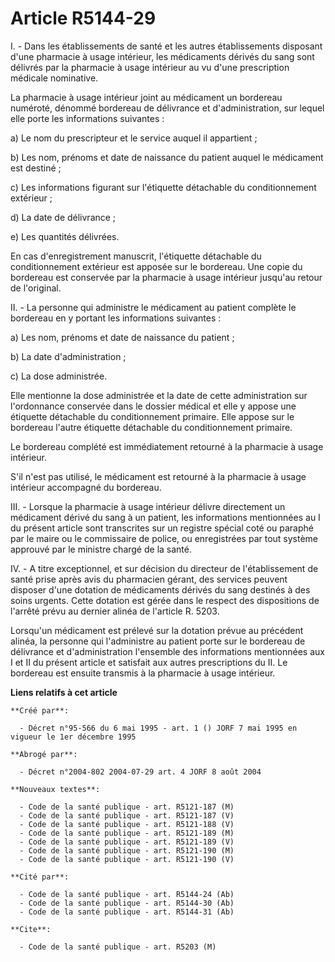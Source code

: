 # Article R5144-29

I. - Dans les établissements de santé et les autres établissements disposant d'une pharmacie à usage intérieur, les
médicaments dérivés du sang sont délivrés par la pharmacie à usage intérieur au vu d'une prescription médicale nominative.

La pharmacie à usage intérieur joint au médicament un bordereau numéroté, dénommé bordereau de délivrance et
d'administration, sur lequel elle porte les informations suivantes :

a) Le nom du prescripteur et le service auquel il appartient ;

b) Les nom, prénoms et date de naissance du patient auquel le médicament est destiné ;

c) Les informations figurant sur l'étiquette détachable du conditionnement extérieur ;

d) La date de délivrance ;

e) Les quantités délivrées.

En cas d'enregistrement manuscrit, l'étiquette détachable du conditionnement extérieur est apposée sur le bordereau. Une
copie du bordereau est conservée par la pharmacie à usage intérieur jusqu'au retour de l'original.

II. - La personne qui administre le médicament au patient complète le bordereau en y portant les informations suivantes :

a) Les nom, prénoms et date de naissance du patient ;

b) La date d'administration ;

c) La dose administrée.

Elle mentionne la dose administrée et la date de cette administration sur l'ordonnance conservée dans le dossier médical et
elle y appose une étiquette détachable du conditionnement primaire. Elle appose sur le bordereau l'autre étiquette détachable
du conditionnement primaire.

Le bordereau complété est immédiatement retourné à la pharmacie à usage intérieur.

S'il n'est pas utilisé, le médicament est retourné à la pharmacie à usage intérieur accompagné du bordereau.

III. - Lorsque la pharmacie à usage intérieur délivre directement un médicament dérivé du sang à un patient, les informations
mentionnées au I du présent article sont transcrites sur un registre spécial coté ou paraphé par le maire ou le commissaire
de police, ou enregistrées par tout système approuvé par le ministre chargé de la santé.

IV. - A titre exceptionnel, et sur décision du directeur de l'établissement de santé prise après avis du pharmacien gérant,
des services peuvent disposer d'une dotation de médicaments dérivés du sang destinés à des soins urgents. Cette dotation est
gérée dans le respect des dispositions de l'arrêté prévu au dernier alinéa de l'article R. 5203.

Lorsqu'un médicament est prélevé sur la dotation prévue au précédent alinéa, la personne qui l'administre au patient porte
sur le bordereau de délivrance et d'administration l'ensemble des informations mentionnées aux I et II du présent article et
satisfait aux autres prescriptions du II. Le bordereau est ensuite transmis à la pharmacie à usage intérieur.

**Liens relatifs à cet article**

	**Créé par**:

	  - Décret n°95-566 du 6 mai 1995 - art. 1 () JORF 7 mai 1995 en vigueur le 1er décembre 1995

	**Abrogé par**:

	  - Décret n°2004-802 2004-07-29 art. 4 JORF 8 août 2004

	**Nouveaux textes**:

	  - Code de la santé publique - art. R5121-187 (M)
	  - Code de la santé publique - art. R5121-187 (V)
	  - Code de la santé publique - art. R5121-188 (V)
	  - Code de la santé publique - art. R5121-189 (M)
	  - Code de la santé publique - art. R5121-189 (V)
	  - Code de la santé publique - art. R5121-190 (M)
	  - Code de la santé publique - art. R5121-190 (V)

	**Cité par**:

	  - Code de la santé publique - art. R5144-24 (Ab)
	  - Code de la santé publique - art. R5144-30 (Ab)
	  - Code de la santé publique - art. R5144-31 (Ab)

	**Cite**:

	  - Code de la santé publique - art. R5203 (M)
